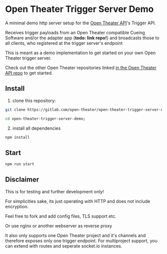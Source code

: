 # Open Theater Trigger Server Demo

A minimal demo http server setup for the <a href="https://gitlab.com/open-theater/open-theater-api">Open Theater API</a>'s Trigger API.

Receives trigger payloads from an Open Theater compatible Cueing Software and/or the adapter app (**todo: link repo!**) and broadcasts those to all clients, who registered at the trigger server's endpoint

This is meant as a demo implementation to get started on your own Open Theater trigger server.

Check out the other Open Theater repositories linked <a href="https://gitlab.com/open-theater/open-theater-api">in the Open Theater API repo</a> to get started.

## Install

1. clone this repository:
```bash
git clone https://gitlab.com/open-theater/open-theater-trigger-server-demo .;

cd open-theater-trigger-server-demo;
```

2. install all dependencies
```bash
npm install
```

## Start
```bash
npm run start
```


## Disclaimer
This is for testing and further development only! 

For simplicities sake, its just operating with HTTP and does not include encryption.

Feel free to fork and add config files, TLS support etc.

Or use nginx or another webserver as reverse proxy

It also only supports one Open Theater project and it's channels and therefore exposes only one trigger endpoint.
For multiproject support, you can extend with routes and seperate socket.io instances.
